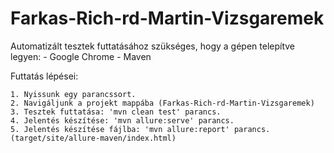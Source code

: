 # Farkas-Rich-rd-Martin-Vizsgaremek

Automatizált tesztek futtatásához szükséges, hogy a gépen telepítve legyen:
    - Google Chrome
    - Maven

Futtatás lépései:

    1. Nyissunk egy parancssort.
    2. Navigáljunk a projekt mappába (Farkas-Rich-rd-Martin-Vizsgaremek)
    3. Tesztek futtatása: 'mvn clean test' parancs.
    4. Jelentés készítése: 'mvn allure:serve' parancs.
    5. Jelentés készítése fájlba: 'mvn allure:report' parancs.
    (target/site/allure-maven/index.html)